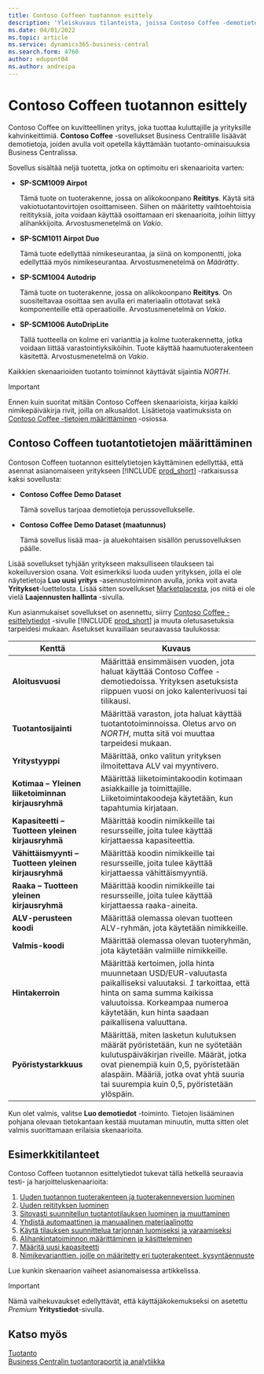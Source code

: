 ```yaml
---
title: Contoso Coffeen tuotannon esittely
description: 'Yleiskuvaus tilanteista, joissa Contoso Coffee -demotietojen avulla opit käyttämään Business Centralin tuotanto-ominaisuuksia.'
ms.date: 04/01/2022
ms.topic: article
ms.service: dynamics365-business-central
ms.search.form: 4760
author: edupont04
ms.author: andreipa
---
```


# Contoso Coffeen tuotannon esittely

Contoso Coffee on kuvitteellinen yritys, joka tuottaa kuluttajille ja yrityksille kahvinkeittimiä. **Contoso Coffee** -sovellukset Business Centralille lisäävät demotietoja, joiden avulla voit opetella käyttämään tuotanto-ominaisuuksia Business Centralissa.  

Sovellus sisältää neljä tuotetta, jotka on optimoitu eri skenaarioita varten:

- **SP-SCM1009 Airpot**  

  Tämä tuote on tuoterakenne, jossa on alikokoonpano **Reititys**. Käytä sitä vakiotuotantovirtojen osoittamiseen. Siihen on määritetty vaihtoehtoisia reitityksiä, joita voidaan käyttää osoittamaan eri skenaarioita, joihin liittyy alihankkijoita. Arvostusmenetelmä on *Vakio*.  

- **SP-SCM1011 Airpot Duo**  

  Tämä tuote edellyttää nimikeseurantaa, ja siinä on komponentti, joka edellyttää myös nimikeseurantaa. Arvostusmenetelmä on *Määrätty*.  

- **SP-SCM1004 Autodrip**  

  Tämä tuote on tuoterakenne, jossa on alikokoonpano **Reititys**. On suositeltavaa osoittaa sen avulla eri materiaalin ottotavat sekä komponenteille että operaatioille. Arvostusmenetelmä on *Vakio*.

- **SP-SCM1006 AutoDripLite**

  Tällä tuotteella on kolme eri varianttia ja kolme tuoterakennetta, jotka voidaan liittää varastointiyksiköihin. Tuote käyttää haamutuoterakenteen käsitettä. Arvostusmenetelmä on *Vakio*.

Kaikkien skenaarioiden tuotanto toiminnot käyttävät sijaintia *NORTH*.  

> [!IMPORTANT]
> Ennen kuin suoritat mitään Contoso Coffeen skenaarioista, kirjaa kaikki nimikepäiväkirja rivit, joilla on alkusaldot. Lisätietoja vaatimuksista on [Contoso Coffee -tietojen määrittäminen](#set-up-contoso-coffee-manufacturing-data) -osiossa.

## Contoso Coffeen tuotantotietojen määrittäminen

Contoson Coffeen tuotannon esittelytietojen käyttäminen edellyttää, että asennat asianomaiseen yritykseen [!INCLUDE [prod_short](../../includes/prod_short.md)] -ratkaisussa kaksi sovellusta:  

- **Contoso Coffee Demo Dataset**  

    Tämä sovellus tarjoaa demotietoja perussovellukselle.  
- **Contoso Coffee Demo Dataset (maatunnus)**  

    Tämä sovellus lisää maa- ja aluekohtaisen sisällön perussovelluksen päälle.

Lisää sovellukset tyhjään yritykseen maksulliseen tilaukseen tai kokeiluversion osana. Voit esimerkiksi luoda uuden yrityksen, jolla ei ole näytetietoja **Luo uusi yritys** -asennustoiminnon avulla, jonka voit avata **Yritykset**-luettelosta. Lisää sitten sovellukset [Marketplacesta](../../ui-extensions-install-uninstall.md#install), jos niitä ei ole vielä **Laajennusten hallinta** -sivulla.  

Kun asianmukaiset sovellukset on asennettu, siirry [Contoso Coffee -esittelytiedot](https://businesscentral.dynamics.com/?page=4760) -sivulle [!INCLUDE [prod_short](../../includes/prod_short.md)] ja muuta oletusasetuksia tarpeidesi mukaan. Asetukset kuvaillaan seuraavassa taulukossa:  

|Kenttä  |Kuvaus  |
|---------|---------|
|**Aloitusvuosi** |Määrittää ensimmäisen vuoden, jota haluat käyttää Contoso Coffee -demotiedoissa. Yrityksen asetuksista riippuen vuosi on joko kalenterivuosi tai tilikausi.|
|**Tuotantosijainti** |Määrittää varaston, jota haluat käyttää tuotantotoiminnoissa. Oletus arvo on *NORTH*, mutta sitä voi muuttaa tarpeidesi mukaan.|
|**Yritystyyppi**    |Määrittää, onko valitun yrityksen ilmoitettava ALV vai myyntivero. |
|**Kotimaa – Yleinen liiketoiminnan kirjausryhmä**|Määrittää liiketoimintakoodin kotimaan asiakkaille ja toimittajille. Liiketoimintakoodeja käytetään, kun tapahtumia kirjataan. |
|**Kapasiteetti – Tuotteen yleinen kirjausryhmä**    |Määrittää koodin nimikkeille tai resursseille, joita tulee käyttää kirjattaessa kapasiteettia.|
|**Vähittäismyynti – Tuotteen yleinen kirjausryhmä**    |Määrittää koodin nimikkeille tai resursseille, joita tulee käyttää kirjattaessa vähittäismyyntiä.|
|**Raaka – Tuotteen yleinen kirjausryhmä**    |Määrittää koodin nimikkeille tai resursseille, joita tulee käyttää kirjattaessa raaka-aineita. |
|**ALV-perusteen koodi**    |Määrittää olemassa olevan tuotteen ALV-ryhmän, jota käytetään nimikkeille.|
|**Valmis-koodi**    |Määrittää olemassa olevan tuoteryhmän, jota käytetään valmiille nimikkeille.|
|**Hintakerroin**     |Määrittää kertoimen, jolla hinta muunnetaan USD/EUR-valuutasta paikalliseksi valuutaksi. *1* tarkoittaa, että hinta on sama summa kaikissa valuutoissa. Korkeampaa numeroa käytetään, kun hinta saadaan paikallisena valuuttana. |
|**Pyöristystarkkuus**  |Määrittää, miten lasketun kulutuksen määrät pyöristetään, kun ne syötetään kulutuspäiväkirjan riveille. Määrät, jotka ovat pienempiä kuin 0,5, pyöristetään alaspäin. Määriä, jotka ovat yhtä suuria tai suurempia kuin 0,5, pyöristetään ylöspäin.|

Kun olet valmis, valitse **Luo demotiedot** -toiminto. Tietojen lisääminen pohjana olevaan tietokantaan kestää muutaman minuutin, mutta sitten olet valmis suorittamaan erilaisia skenaarioita.  

## Esimerkkitilanteet

Contoso Coffeen tuotannon esittelytiedot tukevat tällä hetkellä seuraavia testi- ja harjoitteluskenaarioita:

1. [Uuden tuotannon tuoterakenteen ja tuoterakenneversion luominen](create-new-production-bom-version.md)  
2. [Uuden reitityksen luominen](create-new-routing.md)  
3. [Sitovasti suunnitellun tuotantotilauksen luominen ja muuttaminen](create-firm-planned-production-order-change.md)  
4. [Yhdistä automaattinen ja manuaalinen materiaalinotto](combine-automatic-manual-flushing.md)  
5. [Käytä tilauksen suunnittelua tarjonnan luomiseksi ja varaamiseksi](order-planning-create-reserve-supply.md)  
6. [Alihankintatoiminnon määrittäminen ja käsitteleminen](set-up-process-subcontracting-operation.md)  
7. [Määritä uusi kapasiteetti](set-up-new-capacity.md)  
8. [Nimikevarianttien, joille on määritetty eri tuoterakenteet, kysyntäennuste](variants.md)  

Lue kunkin skenaarion vaiheet asianomaisessa artikkelissa.  

> [!IMPORTANT]
> Nämä vaihekuvaukset edellyttävät, että käyttäjäkokemukseksi on asetettu *Premium* **Yritystiedot**-sivulla.

## Katso myös

[Tuotanto](../../production-manage-manufacturing.md)  
[Business Centralin tuotantoraportit ja analytiikka](../../production-reports.md)  
